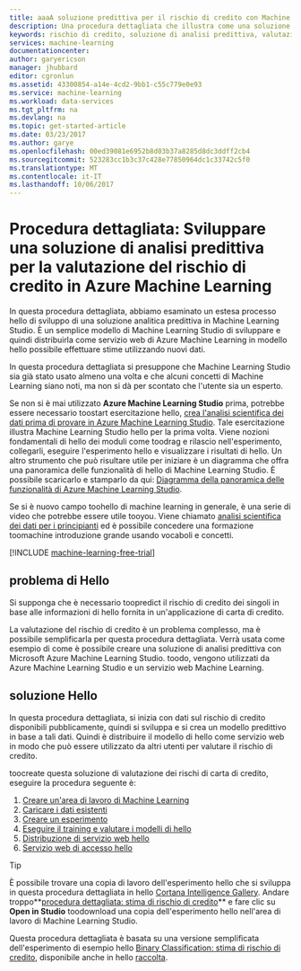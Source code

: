 ```yaml
---
title: aaaA soluzione predittiva per il rischio di credito con Machine Learning | Documenti Microsoft
description: Una procedura dettagliata che illustra come una soluzione analitica predittiva, per la carta di credito toocreate valutazione dei rischi in Azure Machine Learning Studio.
keywords: rischio di credito, soluzione di analisi predittiva, valutazione del rischio
services: machine-learning
documentationcenter: 
author: garyericson
manager: jhubbard
editor: cgronlun
ms.assetid: 43300854-a14e-4cd2-9bb1-c55c779e0e93
ms.service: machine-learning
ms.workload: data-services
ms.tgt_pltfrm: na
ms.devlang: na
ms.topic: get-started-article
ms.date: 03/23/2017
ms.author: garye
ms.openlocfilehash: 00ed39081e6952b8d03b37a8285d8dc3ddff2cb4
ms.sourcegitcommit: 523283cc1b3c37c428e77850964dc1c33742c5f0
ms.translationtype: MT
ms.contentlocale: it-IT
ms.lasthandoff: 10/06/2017
---
```

# <a name="walkthrough-develop-a-predictive-analytics-solution-for-credit-risk-assessment-in-azure-machine-learning"></a>Procedura dettagliata: Sviluppare una soluzione di analisi predittiva per la valutazione del rischio di credito in Azure Machine Learning

In questa procedura dettagliata, abbiamo esaminato un estesa processo hello di sviluppo di una soluzione analitica predittiva in Machine Learning Studio. È un semplice modello di Machine Learning Studio di sviluppare e quindi distribuirla come servizio web di Azure Machine Learning in modello hello possibile effettuare stime utilizzando nuovi dati. 

In questa procedura dettagliata si presuppone che Machine Learning Studio sia già stato usato almeno una volta e che alcuni concetti di Machine Learning siano noti, ma non si dà per scontato che l'utente sia un esperto.

Se non si è mai utilizzato **Azure Machine Learning Studio** prima, potrebbe essere necessario toostart esercitazione hello, [crea l'analisi scientifica dei dati prima di provare in Azure Machine Learning Studio](machine-learning-create-experiment.md). Tale esercitazione illustra Machine Learning Studio hello per la prima volta. Viene nozioni fondamentali di hello dei moduli come toodrag e rilascio nell'esperimento, collegarli, eseguire l'esperimento hello e visualizzare i risultati di hello. Un altro strumento che può risultare utile per iniziare è un diagramma che offra una panoramica delle funzionalità di hello di Machine Learning Studio. È possibile scaricarlo e stamparlo da qui: [Diagramma della panoramica delle funzionalità di Azure Machine Learning Studio](machine-learning-studio-overview-diagram.md).
 
Se si è nuovo campo toohello di machine learning in generale, è una serie di video che potrebbe essere utile tooyou. Viene chiamato [analisi scientifica dei dati per i principianti](machine-learning-data-science-for-beginners-the-5-questions-data-science-answers.md) ed è possibile concedere una formazione toomachine introduzione grande usando vocaboli e concetti.


[!INCLUDE [machine-learning-free-trial](../../includes/machine-learning-free-trial.md)]
 

## <a name="hello-problem"></a>problema di Hello

Si supponga che è necessario toopredict il rischio di credito dei singoli in base alle informazioni di hello fornita in un'applicazione di carta di credito.  

La valutazione del rischio di credito è un problema complesso, ma è possibile semplificarla per questa procedura dettagliata. Verrà usata come esempio di come è possibile creare una soluzione di analisi predittiva con Microsoft Azure Machine Learning Studio. toodo, vengono utilizzati da Azure Machine Learning Studio e un servizio web Machine Learning.  

## <a name="hello-solution"></a>soluzione Hello

In questa procedura dettagliata, si inizia con dati sul rischio di credito disponibili pubblicamente, quindi si sviluppa e si crea un modello predittivo in base a tali dati. Quindi è distribuire il modello di hello come servizio web in modo che può essere utilizzato da altri utenti per valutare il rischio di credito.

toocreate questa soluzione di valutazione dei rischi di carta di credito, eseguire la procedura seguente è:  

1. [Creare un'area di lavoro di Machine Learning](machine-learning-walkthrough-1-create-ml-workspace.md)
2. [Caricare i dati esistenti](machine-learning-walkthrough-2-upload-data.md)
3. [Creare un esperimento](machine-learning-walkthrough-3-create-new-experiment.md)
4. [Eseguire il training e valutare i modelli di hello](machine-learning-walkthrough-4-train-and-evaluate-models.md)
5. [Distribuzione di servizio web hello](machine-learning-walkthrough-5-publish-web-service.md)
6. [Servizio web di accesso hello](machine-learning-walkthrough-6-access-web-service.md)

> [!TIP] 
> È possibile trovare una copia di lavoro dell'esperimento hello che si sviluppa in questa procedura dettagliata in hello [Cortana Intelligence Gallery](https://gallery.cortanaintelligence.com). Andare troppo**[procedura dettagliata: stima di rischio di credito](https://gallery.cortanaintelligence.com/Experiment/Walkthrough-Credit-risk-prediction-1)**  e fare clic su **Open in Studio** toodownload una copia dell'esperimento hello nell'area di lavoro di Machine Learning Studio.
> 
> Questa procedura dettagliata è basata su una versione semplificata dell'esperimento di esempio hello [Binary Classification: stima di rischio di credito](http://go.microsoft.com/fwlink/?LinkID=525270), disponibile anche in hello [raccolta](http://gallery.cortanaintelligence.com/).
